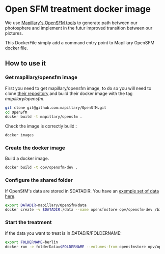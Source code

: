 # Open SFM treatment docker image
We use [Mapillary's OpenSFM tools](https://github.com/mapillary/OpenSfM) to generate path between our photosphere and implement in the futur improved transition between our pictures.

This DockerFile simply add a command entry point to Mapillary OpenSFM docker file.

## How to use it

### Get mapillary/opensfm image
First you need to get mapillary/opensfm image, to do so you will need to clone [their repository](https://github.com/mapillary/OpenSfM) and build their docker image with the tag *mapillary/opensfm*.
```bash
git clone git@github.com:mapillary/OpenSfM.git
cd OpenSfM
docker build -t mapillary/opensfm .
```

Check the image is correctly build :
```bash
docker images
```

### Create the docker image

Build a docker image.
```bash
docker build -t opv/opensfm-dev .
```

### Configure the shared folder

If OpenSfM's data are stored in $DATADIR. You have an [exemple set of data here](https://github.com/mapillary/OpenSfM/tree/master/data).

```bash
export DATADIR=mapillary/OpenSfM/data
docker create -v $DATADIR:/data --name opensfmstore opv/opensfm-dev /bin/true
```

### Start the treatment

if the data you want to treat is in $DATADIR/$FOLDERNAME:

```bash
export FOLDERNAME=berlin
docker run -e folderData=$FOLDERNAME --volumes-from opensfmstore opv/opensfm-dev
```
